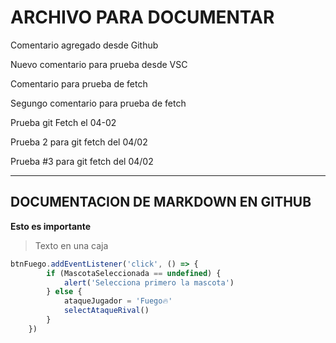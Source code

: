 # ARCHIVO PARA DOCUMENTAR

Comentario agregado desde Github

Nuevo comentario para prueba desde VSC

Comentario para prueba de fetch

Segungo comentario para prueba de fetch

Prueba git Fetch el 04-02

Prueba 2 para git fetch del 04/02

Prueba #3 para git fetch del 04/02

---
## DOCUMENTACION DE MARKDOWN EN GITHUB

**Esto es importante**

> Texto en una caja

```javascript
btnFuego.addEventListener('click', () => {
        if (MascotaSeleccionada == undefined) {
            alert('Selecciona primero la mascota')
        } else {
            ataqueJugador = 'Fuego🔥'
            selectAtaqueRival()
        }
    })
```